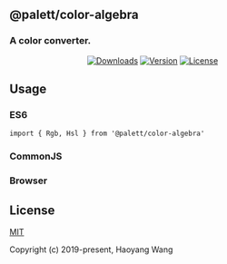 ## @palett/color-algebra

### A color converter.

<p align="center">
  <a href="https://npmcharts.com/compare/@palett/color-algebra?minimal=true"><img src="https://img.shields.io/npm/dm/@palett/color-algebra.svg" alt="Downloads"></a>
  <a href="https://www.npmjs.com/package/@palett/color-algebra"><img src="https://img.shields.io/npm/v/@palett/color-algebra.svg" alt="Version"></a>
  <a href="https://www.npmjs.com/package/@palett/color-algebra"><img src="https://img.shields.io/npm/l/@palett/color-algebra.svg" alt="License"></a>
</p>

## Usage

### ES6

    import { Rgb, Hsl } from '@palett/color-algebra'

### CommonJS

### Browser

## License

[MIT](http://opensource.org/licenses/MIT)

Copyright (c) 2019-present, Haoyang Wang

